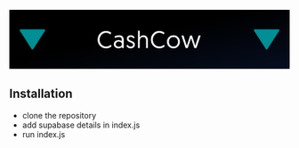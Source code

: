 ![](assets/20250709_171731_githubpic.png)

## Installation
- clone the repository
- add supabase details in index.js
- run index.js
